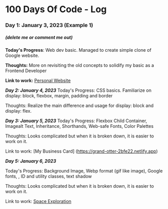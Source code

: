 # 100 Days Of Code - Log

### Day 1: January 3, 2023 (Example 1)
##### (delete me or comment me out)

**Today's Progress**: Web dev basic. Managed to create simple clone of Google website.

**Thoughts:** More on revisiting the old concepts to solidify my basic as a Frontend Developer

**Link to work:** [Personal Website](https://golden-baklava-c66981.netlify.app)

***Day 2: January 4, 2023*** 
Today's Progress: CSS basics. Familiarize on display: block, flexbox, margin, padding and border

Thoughts: Realize the main difference and usage for display: block and display: flex.

***Day 3: January 5, 2023***
Today's Progress: Flexbox Child Container, Imagealt Text, Inheritance, Shorthands, Web-safe Fonts, Color Palettes

Thoughts: Looks complicated but when it is broken down, it is easier to work on it.

Link to work: [My Business Card] (https://grand-otter-2bfe22.netlify.app)

***Day 5: January 6, 2023*** 

Today's Progress: Background Image, Webp format (gif like image), Google fonts, <span>, ID and utility classes, text shadow

Thoughts: Looks complicated but when it is broken down, it is easier to work on it.

Link to work: [Space Exploration](https://iridescent-pegasus-8fc377.netlify.app/)

